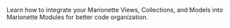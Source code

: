 Learn how to integrate your Marionette Views, Collections, and Models into Marionette Modules for better code organization.
